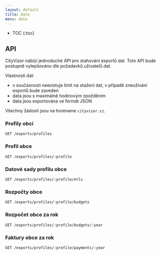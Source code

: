 ```yaml
---
layout: default
title: Data
menu: data
---
```


* TOC
{:toc}

## API

CityVizor nabízí jednoduché API pro stahování exportů dat. Toto API bude postupně vylepšováno dle požadavků uživatelů dat.

Vlastnosti dat:
- v současnosti neexistuje limit na stažení dat, v případě zneužívání exportů bude zaveden
- data jsou s maximálně hodinovým zpožděním
- data jsou exportována ve formát JSON

Všechny žádosti jsou na hostname ```cityvizor.cz```.

### Profily obcí

```GET /exports/profiles```

### Profil obce

```GET /exports/profiles/:profile```

### Datové sady profilu obce

```GET /exports/profiles/:profile/etls```

### Rozpočty obce

```GET /exports/profiles/:profile/budgets```

### Rozpočet obce za rok

```GET /exports/profiles/:profile/budgets/:year```

### Faktury obce za rok

```GET /exports/profiles/:profile/payments/:year```
